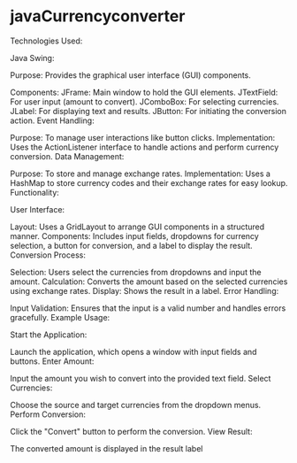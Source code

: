 # javaCurrencyconverter

Technologies Used:

Java Swing:

Purpose: Provides the graphical user interface (GUI) components.

Components:
JFrame: Main window to hold the GUI elements.
JTextField: For user input (amount to convert).
JComboBox: For selecting currencies.
JLabel: For displaying text and results.
JButton: For initiating the conversion action.
Event Handling:

Purpose: To manage user interactions like button clicks.
Implementation: Uses the ActionListener interface to handle actions and perform currency conversion.
Data Management:

Purpose: To store and manage exchange rates.
Implementation: Uses a HashMap to store currency codes and their exchange rates for easy lookup.
Functionality:

User Interface:

Layout: Uses a GridLayout to arrange GUI components in a structured manner.
Components: Includes input fields, dropdowns for currency selection, a button for conversion, and a label to display the result.
Conversion Process:

Selection: Users select the currencies from dropdowns and input the amount.
Calculation: Converts the amount based on the selected currencies using exchange rates.
Display: Shows the result in a label.
Error Handling:

Input Validation: Ensures that the input is a valid number and handles errors gracefully.
Example Usage:

Start the Application:

Launch the application, which opens a window with input fields and buttons.
Enter Amount:

Input the amount you wish to convert into the provided text field.
Select Currencies:

Choose the source and target currencies from the dropdown menus.
Perform Conversion:

Click the "Convert" button to perform the conversion.
View Result:

The converted amount is displayed in the result label
